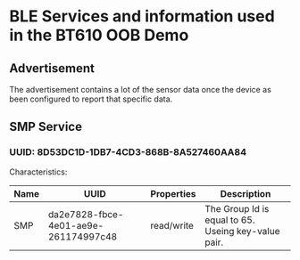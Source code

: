 ﻿# BLE Services and information used in the BT610 OOB Demo

## Advertisement

The advertisement contains a lot of the sensor data once the device as been configured to report that specific data.

## SMP Service

### UUID: 8D53DC1D-1DB7-4CD3-868B-8A527460AA84

Characteristics:

| Name                                | UUID                                 | Properties | Description                                                                                                                                                                                                                                                                                                                        |
| ----------------------------------- | ------------------------------------ | ---------- | ---------------------------------------------------------------------------------------------------------------------------------------------------------------------------------------------------------------------------------------------------------------------------------------------------------------------------------- |
| SMP                  | da2e7828-fbce-4e01-ae9e-261174997c48 | read/write       | The Group Id is equal to 65. Useing key-value pair. 